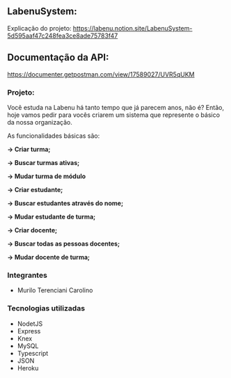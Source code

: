 ## LabenuSystem:

Explicação do projeto:
https://labenu.notion.site/LabenuSystem-5d595aaf47c248fea3ce8ade75783f47

## Documentação da API:
https://documenter.getpostman.com/view/17589027/UVR5qUKM

### Projeto:

Você estuda na Labenu há tanto tempo que já parecem anos, não é? Então, hoje vamos pedir para vocês criarem um sistema que represente o básico da nossa organização.

As funcionalidades básicas são:

**→ Criar turma;**

**→ Buscar turmas ativas;**

**→ Mudar turma de módulo**

**→ Criar estudante;**

**→ Buscar estudantes através do nome;**

**→ Mudar estudante de turma;**

**→ Criar docente;**

**→ Buscar todas as pessoas docentes;**

**→ Mudar docente de turma;**

### Integrantes

- Murilo Terenciani Carolino

### Tecnologias utilizadas

- NodetJS
- Express
- Knex
- MySQL
- Typescript
- JSON
- Heroku

